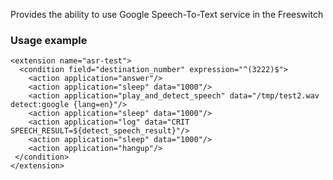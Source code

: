<p>
  Provides the ability to use Google Speech-To-Text service in the Freeswitch <br>
</p>

### Usage example
```
<extension name="asr-test">
  <condition field="destination_number" expression="^(3222)$">
    <action application="answer"/>
    <action application="sleep" data="1000"/>
    <action application="play_and_detect_speech" data="/tmp/test2.wav detect:google {lang=en}"/>
    <action application="sleep" data="1000"/>
    <action application="log" data="CRIT SPEECH_RESULT=${detect_speech_result}"/>
    <action application="sleep" data="1000"/>
    <action application="hangup"/>
 </condition>
</extension>

```

